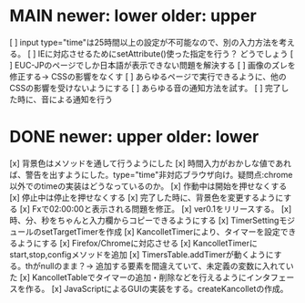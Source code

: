 # MAIN newer: lower older: upper
[ ] input type="time"は25時間以上の設定が不可能なので、別の入力方法を考える。
[ ] IEに対応させるためにsetAttribute()使った指定を行う？ どうでしょう
[ ] EUC-JPのページでしか日本語が表示できない問題を解決する
[ ] 画像のズレを修正する→ CSSの影響をなくす
[ ] あらゆるページで実行できるように、他のCSSの影響を受けないようにする
[ ] あらゆる音の通知方法を試す。
[ ] 完了した時に、音による通知を行う

# DONE newer: upper older: lower
[x] 背景色はメソッドを通して行うようにした
[x] 時間入力がおかしな値であれば、警告を出すようにした。type="time"非対応ブラウザ向け。疑問点:chrome以外でのtimeの実装はどうなっているのか。
[x] 作動中は開始を押せなくする
[x] 停止中は停止を押せなくする
[x] 完了した時に、背景色を変更するようにする
[x] Fxで02:00:00と表示される問題を修正。
[x] ver0.1をリリースする。
[x] 時、分、秒をちゃんと入力欄からコピーできるようにする
[x] TimerSettingモジュールのsetTargetTimerを作成
[x] KancolletTimerにより、タイマーを設定できるようにする
[x] Firefox/Chromeに対応させる
[x] KancolletTimerにstart,stop,configメソッドを追加
[x] TimersTable.addTimerが動くようにする。thがnullのまま？→ 追加する要素を間違えていて、未定義の変数に入れていた
[x] KancolletTableでタイマーの追加・削除などを行えるようにインタフェースを作る。
[x] JavaScriptによるGUIの実装をする。createKancolletの作成。
